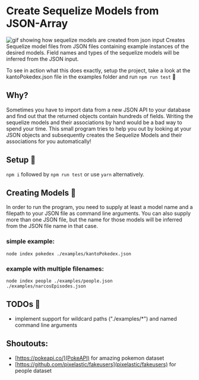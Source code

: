 # Create Sequelize Models from JSON-Array
![gif showing how sequelize models are created from json input](generateModel.gif)
Creates Sequelize model files from JSON files containing example instances of the desired models.
Field names and types of the sequelize models will be inferred from the JSON input.

To see in action what this does exactly, setup the project, take a look at the kantoPokedex.json file in the examples folder and run `npm run test` 🚀


## Why?
Sometimes you have to import data from a new JSON API to your database and find out that the returned objects contain hundreds of fields.
Writing the sequelize models and their associations by hand would be a bad way to spend your time.
This small program tries to help you out by looking at your JSON objects and subsequently creates the Sequelize Models and their associations for you automatically!

## Setup 🧶
`npm i` followed by `npm run test` or use `yarn` alternatively.

## Creating Models 🌱
In order to run the program, you need to supply at least a model name and a filepath to your JSON file as command line arguments.
You can also supply more than one JSON file, but the name for those models will be inferred from the JSON file name in that case.

### simple example:
`node index pokedex ./examples/kantoPokedex.json`

### example with multiple filenames:
`node index people ./examples/people.json ./examples/narcosEpisodes.json`

## TODOs 🚧
* implement support for wildcard paths ("./examples/*") and named command line arguments

## Shoutouts:
* [https://pokeapi.co/](PokeAPI) for amazing pokemon dataset
* [https://github.com/pixelastic/fakeusers](pixelastic/fakeusers) for people dataset
